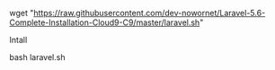 wget "https://raw.githubusercontent.com/dev-nowornet/Laravel-5.6-Complete-Installation-Cloud9-C9/master/laravel.sh"

Intall 

bash laravel.sh